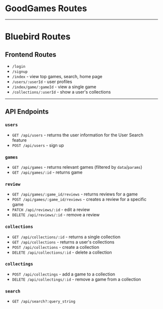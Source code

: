 # GoodGames Routes

---
# Bluebird Routes

## Frontend Routes
+ `/login`
+ `/signup`
+ `/index` - view top games, search, home page
+ `/users/:userId` - user profiles
+ `/index/game/:gameId` - view a single game
+ `/collections/:userId` - show a user's collections

---

## API Endpoints

### `users`
+ `GET /api/users` - returns the user information for the User Search feature
+ `POST /api/users` - sign up

### `games`
+ `GET /api/games` - returns relevant games (filtered by `data`/`params`)
+ `GET /api/games/:id` - returns game

### `review`
+ `GET /api/games/:game_id/reviews` - returns reviews for a game
+ `POST /api/games/:game_id/reviews` - creates a review for a specific game
+ `PATCH /api/reviews/:id` - edit a review
+ `DELETE /api/reviews/:id` - remove a review

### `collections`
+ `GET /api/collections/:id` - returns a single collection
+ `GET /api/collections` - returns a user's collections
+ `POST /api/collections` - create a collection
+ `DELETE /api/collections/:id` - delete a collection

### `collectings`
+ `POST /api/collectings` - add a game to a collection
+ `DELETE /api/collectings/:id` - remove a game from a collection


### `search`
+  `GET /api/search?:query_string`
